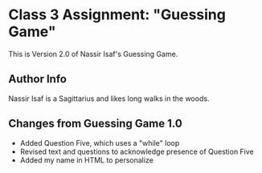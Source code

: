 # Class 3 Assignment: "Guessing Game"
This is Version 2.0 of Nassir Isaf's Guessing Game.

## Author Info
Nassir Isaf is a Sagittarius and likes long walks in the woods.

## Changes from Guessing Game 1.0
* Added Question Five, which uses a "while" loop
* Revised text and questions to acknowledge presence of Question Five
* Added my name in HTML to personalize
